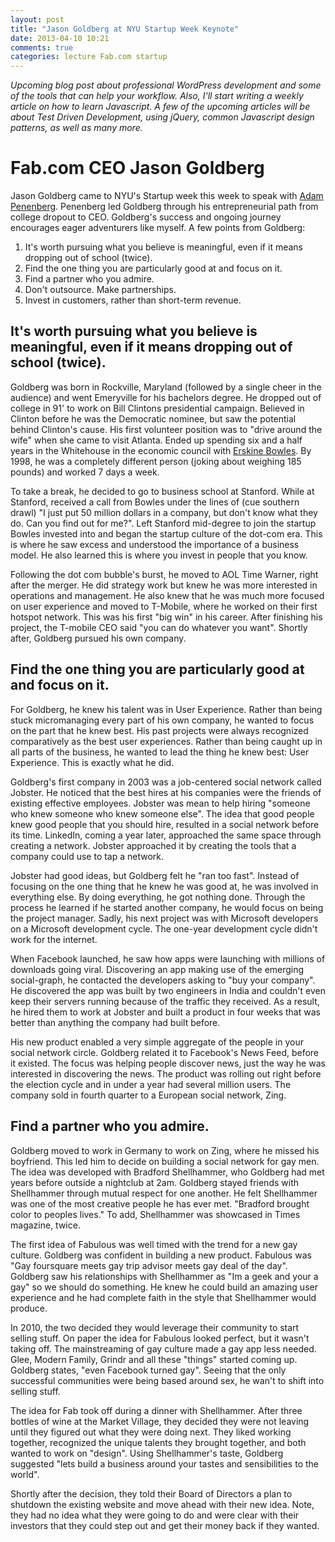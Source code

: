 ```yaml
---
layout: post
title: "Jason Goldberg at NYU Startup Week Keynote"
date: 2013-04-10 10:21
comments: true
categories: lecture Fab.com startup
---
```

*Upcoming blog post about professional WordPress development and some of the tools that can help your workflow. Also, I'll start writing a weekly article on how to learn Javascript. A few of the upcoming articles will be about Test Driven Development, using jQuery, common Javascript design patterns, as well as many more.*

# Fab.com CEO Jason Goldberg

Jason Goldberg came to NYU's Startup week this week to speak with [Adam Penenberg](http://penenberg.com/). Penenberg led Goldberg through his entrepreneurial path from college dropout to CEO. Goldberg's success and ongoing journey encourages eager adventurers like myself. A few points from Goldberg:

1. It's worth pursuing what you believe is meaningful, even if it means dropping out of school (twice). 
2. Find the one thing you are particularly good at and focus on it.
3. Find a partner who you admire.
4. Don't outsource. Make partnerships.
5. Invest in customers, rather than short-term revenue.

## It's worth pursuing what you believe is meaningful, even if it means dropping out of school (twice).

Goldberg was born in Rockville, Maryland (followed by a single cheer in the audience) and went Emeryville for his bachelors degree. He dropped out of college in 91' to work on Bill Clintons presidential campaign. Believed in Clinton before he was the Democratic nominee, but saw the potential behind Clinton's cause. His first volunteer position was to "drive around the wife" when she came to visit Atlanta. Ended up spending six and a half years in the Whitehouse in the economic council with [Erskine Bowles](http://en.wikipedia.org/wiki/Erskine_Bowles#The_Clinton_years). By 1998, he was a completely different person (joking about weighing 185 pounds) and worked 7 days a week.

To take a break, he decided to go to business school at Stanford. While at Stanford, received a call from Bowles under the lines of (cue southern drawl) "I just put 50 million dollars in a company, but don't know what they do. Can you find out for me?". Left Stanford mid-degree to join the startup Bowles invested into and began the startup culture of the dot-com era. This is where he saw excess and understood the importance of a business model. He also learned this is where you invest in people that you know.

Following the dot com bubble's burst, he moved to AOL Time Warner, right after the merger. He did strategy work but knew he was more interested in operations and management. He also knew that he was much more focused on user experience and moved to T-Mobile, where he worked on their first hotspot network. This was his first "big win" in his career. After finishing his project, the T-mobile CEO said "you can do whatever you want". Shortly after, Goldberg pursued his own company.

## Find the one thing you are particularly good at and focus on it.

For Goldberg, he knew his talent was in User Experience. Rather than being stuck micromanaging every part of his own company, he wanted to focus on the part that he knew best. His past projects were always recognized comparatively as the best user experiences. Rather than being caught up in all parts of the business, he wanted to lead the thing he knew best: User Experience. This is exactly what he did.

Goldberg's first company in 2003 was a job-centered social network called Jobster. He noticed that the best hires at his companies were the friends of existing effective employees. Jobster was mean to help hiring "someone who knew someone who knew someone else". The idea that good people knew good people that you should hire, resulted in a social network before its time. LinkedIn, coming a year later, approached the same space through creating a network. Jobster approached it by creating the tools that a company could use to tap a network.

Jobster had good ideas, but Goldberg felt he "ran too fast". Instead of focusing on the one thing that he knew he was good at, he was involved in everything else. By doing everything, he got nothing done. Through the process he learned if he started another company, he would focus on being the project manager. Sadly, his next project was with Microsoft developers on a Microsoft development cycle. The one-year development cycle didn't work for the internet.


When Facebook launched, he saw how apps were launching with millions of downloads going viral. Discovering an app making use of the emerging social-graph, he contacted the developers asking to "buy your company". He discovered the app was built by two engineers in India and couldn't even keep their servers running because of the traffic they received. As a result, he hired them to work at Jobster and built a product in four weeks that was better than anything the company had built before. 


His new product enabled a very simple aggregate of the people in your social network circle. Goldberg related it to Facebook's News Feed, before it existed. The focus was helping people discover news, just the way he was interested in discovering the news. The product was rolling out right before the election cycle and in under a year had several million users. The company sold in fourth quarter to a European social network, Zing. 

## Find a partner who you admire.

Goldberg moved to work in Germany to work on Zing, where he missed his boyfriend. This led him to decide on building a social network for gay men. The idea was developed with Bradford Shellhammer, who Goldberg had met years before outside a nightclub at 2am. Goldberg stayed friends with Shellhammer through mutual respect for one another. He felt Shellhammer was one of the most creative people he has ever met. "Bradford brought color to peoples lives." To add, Shellhammer was showcased in Times magazine, twice.

The first idea of Fabulous was well timed with the trend for a new gay culture. Goldberg was confident in building a new product. Fabulous was "Gay foursquare meets gay trip advisor meets gay deal of the day". Goldberg saw his relationships with Shellhammer as "Im a geek and your a gay" so we should do something. He knew he could build an amazing user experience and he had complete faith in the style that Shellhammer would produce.

In 2010, the two decided they would leverage their community to start selling stuff. On paper the idea for Fabulous looked perfect, but it wasn't taking off. The mainstreaming of gay culture made a gay app less needed. Glee, Modern Family, Grindr and all these "things" started coming up. Goldberg states, "even Facebook turned gay". Seeing that the only successful communities were being based around sex, he wan't to shift into selling stuff.

The idea for Fab took off during a dinner with Shellhammer. After three bottles of wine at the Market Village, they decided they were not leaving until they figured out what they were doing next. They liked working together, recognized the unique talents they brought together, and both wanted to work on "design". Using Shellhammer's taste, Goldberg suggested "lets build a business around your tastes and sensibilities to the world".

Shortly after the decision, they told their Board of Directors a plan to shutdown the existing website and move ahead with their new idea. Note, they had no idea what they were going to do and were clear with their investors that they could step out and get their money back if they wanted.